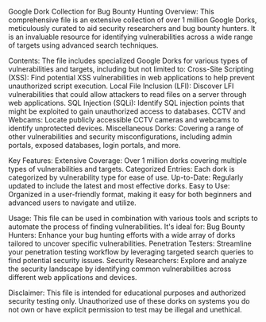 Google Dork Collection for Bug Bounty Hunting
Overview:
This comprehensive file is an extensive collection of over 1 million Google Dorks, meticulously curated to aid security researchers and bug bounty hunters. It is an invaluable resource for identifying vulnerabilities across a wide range of targets using advanced search techniques.

Contents:
The file includes specialized Google Dorks for various types of vulnerabilities and targets, including but not limited to:
Cross-Site Scripting (XSS): Find potential XSS vulnerabilities in web applications to help prevent unauthorized script execution.
Local File Inclusion (LFI): Discover LFI vulnerabilities that could allow attackers to read files on a server through web applications.
SQL Injection (SQLi): Identify SQL injection points that might be exploited to gain unauthorized access to databases.
CCTV and Webcams: Locate publicly accessible CCTV cameras and webcams to identify unprotected devices.
Miscellaneous Dorks: Covering a range of other vulnerabilities and security misconfigurations, including admin portals, exposed databases, login portals, and more.

Key Features:
Extensive Coverage: Over 1 million dorks covering multiple types of vulnerabilities and targets.
Categorized Entries: Each dork is categorized by vulnerability type for ease of use.
Up-to-Date: Regularly updated to include the latest and most effective dorks.
Easy to Use: Organized in a user-friendly format, making it easy for both beginners and advanced users to navigate and utilize.

Usage:
This file can be used in combination with various tools and scripts to automate the process of finding vulnerabilities. It's ideal for:
Bug Bounty Hunters: Enhance your bug hunting efforts with a wide array of dorks tailored to uncover specific vulnerabilities.
Penetration Testers: Streamline your penetration testing workflow by leveraging targeted search queries to find potential security issues.
Security Researchers: Explore and analyze the security landscape by identifying common vulnerabilities across different web applications and devices.

Disclaimer:
This file is intended for educational purposes and authorized security testing only. Unauthorized use of these dorks on systems you do not own or have explicit permission to test may be illegal and unethical.
